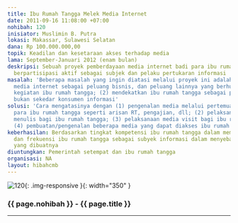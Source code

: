 ```yaml
---
title: Ibu Rumah Tangga Melek Media Internet
date: 2011-09-16 11:08:00 +07:00
nohibah: 120
inisiator: Muslimin B. Putra
lokasi: Makassar, Sulawesi Selatan
dana: Rp 100.000.000,00
topik: Keadilan dan kesetaraan akses terhadap media
lama: September-Januari 2012 (enam bulan)
deskripsi: Sebuah proyek pemberdayaan media internet badi para ibu rumah tangga dalam
  berpartisipasi aktif sebagai subjek dan pelaku pertukaran informasi
masalah: 'Beberapa masalah yang ingin diatasi melalui proyek ini adalah: (1) mengenalkan
  media internet sebagai peluang bisnis, dan peluang lainnya yang berhubungan dengan
  kegiatan ibu rumah tangga; (2) mendekatkan ibu rumah tangga sebagai pelaku informasi,
  bukan sekedar konsumen informasi'
solusi: 'Cara mengatasinya dengan (1) pengenalan media melalui pertemuan informasi
  para ibu rumah tangga seperti arisan RT, pengajian, dll; (2) pelaksanaan workshop
  menulis bagi ibu rumah tangga; (3) pelaksanaan media visit bagi ibu rumah tangga;
  (4) pembuatan/pengenalan beberapa media yang dapat diakses ibu rumah tangga '
keberhasilan: Berdasarkan tingkat kompetensi ibu rumah tangga dalam membuat tulisan/berita/artikel
  dan frekuensi ibu rumah tangga sebagai subyek informasi dalam menyebarkan informasi
  yang dibuatnya
diuntungkan: Pemerintah setempat dan ibu rumah tangga
organisasi: NA
layout: hibahcmb
---
```


![120](/static/img/hibahcmb/120.png){: .img-responsive }{: width="350" }

### {{ page.nohibah }} - {{ page.title }}

---

